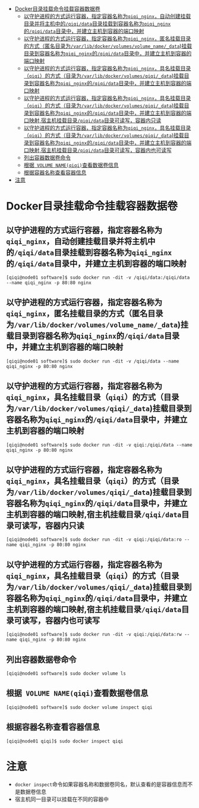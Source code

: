 - [Docker目录挂载命令挂载容器数据卷](#docker目录挂载命令挂载容器数据卷)
  - [以守护进程的方式运行容器，指定容器名称为`qiqi_nginx`，自动创建挂载目录并将主机中的`/qiqi/data`目录挂载到容器名称为`qiqi_nginx`的`/qiqi/data`目录中，并建立主机到容器的端口映射](#以守护进程的方式运行容器指定容器名称为qiqi_nginx自动创建挂载目录并将主机中的qiqidata目录挂载到容器名称为qiqi_nginx的qiqidata目录中并建立主机到容器的端口映射)
  - [以守护进程的方式运行容器，指定容器名称为`qiqi_nginx`，匿名挂载目录的方式（匿名目录为`/var/lib/docker/volumes/volume_name/_data`)挂载目录到容器名称为`qiqi_nginx`的`/qiqi/data`目录中，并建立主机到容器的端口映射](#以守护进程的方式运行容器指定容器名称为qiqi_nginx匿名挂载目录的方式匿名目录为varlibdockervolumesvolume_name_data挂载目录到容器名称为qiqi_nginx的qiqidata目录中并建立主机到容器的端口映射)
  - [以守护进程的方式运行容器，指定容器名称为`qiqi_nginx`，具名挂载目录（`qiqi`）的方式（目录为`/var/lib/docker/volumes/qiqi/_data`)挂载目录到容器名称为`qiqi_nginx`的`/qiqi/data`目录中，并建立主机到容器的端口映射](#以守护进程的方式运行容器指定容器名称为qiqi_nginx具名挂载目录qiqi的方式目录为varlibdockervolumesqiqi_data挂载目录到容器名称为qiqi_nginx的qiqidata目录中并建立主机到容器的端口映射)
  - [以守护进程的方式运行容器，指定容器名称为`qiqi_nginx`，具名挂载目录（`qiqi`）的方式（目录为`/var/lib/docker/volumes/qiqi/_data`)挂载目录到容器名称为`qiqi_nginx`的`/qiqi/data`目录中，并建立主机到容器的端口映射,宿主机挂载目录`/qiqi/data`目录可读写，容器内只读](#以守护进程的方式运行容器指定容器名称为qiqi_nginx具名挂载目录qiqi的方式目录为varlibdockervolumesqiqi_data挂载目录到容器名称为qiqi_nginx的qiqidata目录中并建立主机到容器的端口映射宿主机挂载目录qiqidata目录可读写容器内只读)
  - [以守护进程的方式运行容器，指定容器名称为`qiqi_nginx`，具名挂载目录（`qiqi`）的方式（目录为`/var/lib/docker/volumes/qiqi/_data`)挂载目录到容器名称为`qiqi_nginx`的`/qiqi/data`目录中，并建立主机到容器的端口映射,宿主机挂载目录`/qiqi/data`目录可读写，容器内也可读写](#以守护进程的方式运行容器指定容器名称为qiqi_nginx具名挂载目录qiqi的方式目录为varlibdockervolumesqiqi_data挂载目录到容器名称为qiqi_nginx的qiqidata目录中并建立主机到容器的端口映射宿主机挂载目录qiqidata目录可读写容器内也可读写)
  - [列出容器数据卷命令](#列出容器数据卷命令)
  - [根据` VOLUME NAME(qiqi)`查看数据卷信息](#根据-volume-nameqiqi查看数据卷信息)
  - [根据容器名称查看容器信息](#根据容器名称查看容器信息)
- [注意](#注意)

# Docker目录挂载命令挂载容器数据卷

## 以守护进程的方式运行容器，指定容器名称为`qiqi_nginx`，自动创建挂载目录并将主机中的`/qiqi/data`目录挂载到容器名称为`qiqi_nginx`的`/qiqi/data`目录中，并建立主机到容器的端口映射

```shell
[qiqi@node01 software]$ sudo docker run -dit -v /qiqi/data:/qiqi/data --name qiqi_nginx -p 80:80 nginx
```

## 以守护进程的方式运行容器，指定容器名称为`qiqi_nginx`，匿名挂载目录的方式（匿名目录为`/var/lib/docker/volumes/volume_name/_data`)挂载目录到容器名称为`qiqi_nginx`的`/qiqi/data`目录中，并建立主机到容器的端口映射

```shell
[qiqi@node01 software]$ sudo docker run -dit -v /qiqi/data --name qiqi_nginx -p 80:80 nginx
```

## 以守护进程的方式运行容器，指定容器名称为`qiqi_nginx`，具名挂载目录（`qiqi`）的方式（目录为`/var/lib/docker/volumes/qiqi/_data`)挂载目录到容器名称为`qiqi_nginx`的`/qiqi/data`目录中，并建立主机到容器的端口映射

```shell
[qiqi@node01 software]$ sudo docker run -dit -v qiqi:/qiqi/data --name qiqi_nginx -p 80:80 nginx
```

## 以守护进程的方式运行容器，指定容器名称为`qiqi_nginx`，具名挂载目录（`qiqi`）的方式（目录为`/var/lib/docker/volumes/qiqi/_data`)挂载目录到容器名称为`qiqi_nginx`的`/qiqi/data`目录中，并建立主机到容器的端口映射,宿主机挂载目录`/qiqi/data`目录可读写，容器内只读

```shell
[qiqi@node01 software]$ sudo docker run -dit -v qiqi:/qiqi/data:ro --name qiqi_nginx -p 80:80 nginx
```

## 以守护进程的方式运行容器，指定容器名称为`qiqi_nginx`，具名挂载目录（`qiqi`）的方式（目录为`/var/lib/docker/volumes/qiqi/_data`)挂载目录到容器名称为`qiqi_nginx`的`/qiqi/data`目录中，并建立主机到容器的端口映射,宿主机挂载目录`/qiqi/data`目录可读写，容器内也可读写

```shell
[qiqi@node01 software]$ sudo docker run -dit -v qiqi:/qiqi/data:rw --name qiqi_nginx -p 80:80 nginx
```

## 列出容器数据卷命令

```shell
[qiqi@node01 software]$ sudo docker volume ls
```

## 根据` VOLUME NAME(qiqi)`查看数据卷信息

```shell
[qiqi@node01 software]$ sudo docker volume inspect qiqi
```

## 根据容器名称查看容器信息

```shell
[qiqi@node01 qiqi]$ sudo docker inspect qiqi
```

# 注意

* `docker inspect`命令如果容器名称和数据卷同名，默认查看的是容器信息而不是数据卷信息
* 宿主机同一目录可以挂载在不同的容器中

